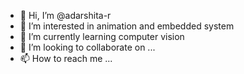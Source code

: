 - 👋 Hi, I’m @adarshita-r
- 👀 I’m interested in animation and embedded system 
- 🌱 I’m currently learning computer vision
- 💞️ I’m looking to collaborate on ...
- 📫 How to reach me ...

<!---
adarshita-r/adarshita-r is a ✨ special ✨ repository because its `README.md` (this file) appears on your GitHub profile.
You can click the Preview link to take a look at your changes.
--->
